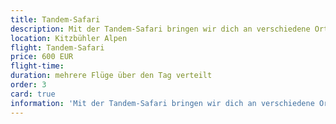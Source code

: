 ```yaml
---
title: Tandem-Safari
description: Mit der Tandem-Safari bringen wir dich an verschiedene Orte in den Kitzbüheler Alpen.
location: Kitzbühler Alpen
flight: Tandem-Safari
price: 600 EUR
flight-time:
duration: mehrere Flüge über den Tag verteilt
order: 3
card: true
information: 'Mit der Tandem-Safari bringen wir dich an verschiedene Orte in den Kitzbüheler Alpen. Über die Kulisse der berühmten Bergdoktor-Serie und entlang des Wilden Kaisers, fliegt ihr über den Tag verteilt über viele verschiedene Dörfer. (mind. 4 wunderschöne Flüge mit einer Einkehrmöglichkeit)'
---
```

